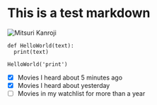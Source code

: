 # This is a test markdown

![Mitsuri Kanroji](https://i.postimg.cc/Hndwq0Pw/gg.png)

```
def HelloWorld(text):
  print(text)

HelloWorld('print')
```

- [x] Movies I heard about 5 minutes ago
- [x] Movies I heard about yesterday
- [ ] Movies in my watchlist for more than a year 
